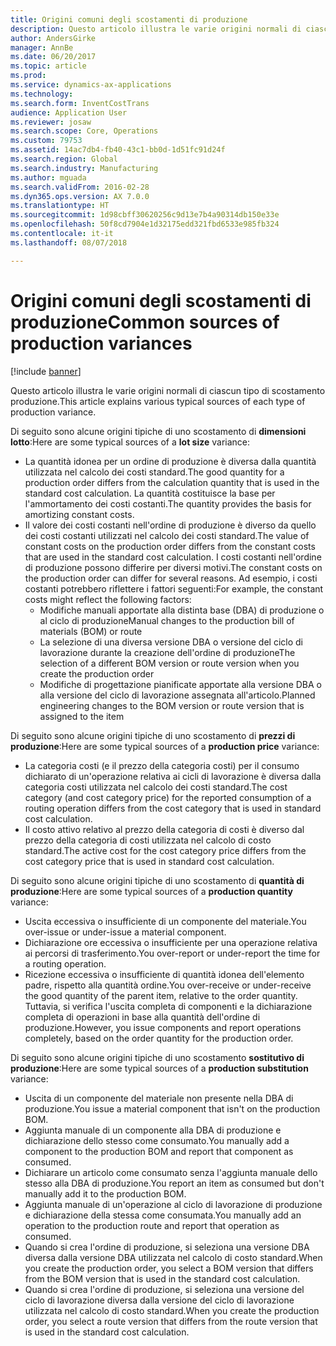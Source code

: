 ```yaml
---
title: Origini comuni degli scostamenti di produzione
description: Questo articolo illustra le varie origini normali di ciascun tipo di scostamento produzione.
author: AndersGirke
manager: AnnBe
ms.date: 06/20/2017
ms.topic: article
ms.prod: 
ms.service: dynamics-ax-applications
ms.technology: 
ms.search.form: InventCostTrans
audience: Application User
ms.reviewer: josaw
ms.search.scope: Core, Operations
ms.custom: 79753
ms.assetid: 14ac7db4-fb40-43c1-bb0d-1d51fc91d24f
ms.search.region: Global
ms.search.industry: Manufacturing
ms.author: mguada
ms.search.validFrom: 2016-02-28
ms.dyn365.ops.version: AX 7.0.0
ms.translationtype: HT
ms.sourcegitcommit: 1d98cbff30620256c9d13e7b4a90314db150e33e
ms.openlocfilehash: 50f8cd7904e1d32175edd321fbd6533e985fb324
ms.contentlocale: it-it
ms.lasthandoff: 08/07/2018

---
```


# <a name="common-sources-of-production-variances"></a><span data-ttu-id="ddb35-103">Origini comuni degli scostamenti di produzione</span><span class="sxs-lookup"><span data-stu-id="ddb35-103">Common sources of production variances</span></span>

[!include [banner](../includes/banner.md)]

<span data-ttu-id="ddb35-104">Questo articolo illustra le varie origini normali di ciascun tipo di scostamento produzione.</span><span class="sxs-lookup"><span data-stu-id="ddb35-104">This article explains various typical sources of each type of production variance.</span></span> 

<span data-ttu-id="ddb35-105">Di seguito sono alcune origini tipiche di uno scostamento di **dimensioni lotto**:</span><span class="sxs-lookup"><span data-stu-id="ddb35-105">Here are some typical sources of a **lot size** variance:</span></span>

-   <span data-ttu-id="ddb35-106">La quantità idonea per un ordine di produzione è diversa dalla quantità utilizzata nel calcolo dei costi standard.</span><span class="sxs-lookup"><span data-stu-id="ddb35-106">The good quantity for a production order differs from the calculation quantity that is used in the standard cost calculation.</span></span> <span data-ttu-id="ddb35-107">La quantità costituisce la base per l'ammortamento dei costi costanti.</span><span class="sxs-lookup"><span data-stu-id="ddb35-107">The quantity provides the basis for amortizing constant costs.</span></span>
-   <span data-ttu-id="ddb35-108">Il valore dei costi costanti nell'ordine di produzione è diverso da quello dei costi costanti utilizzati nel calcolo dei costi standard.</span><span class="sxs-lookup"><span data-stu-id="ddb35-108">The value of constant costs on the production order differs from the constant costs that are used in the standard cost calculation.</span></span> <span data-ttu-id="ddb35-109">I costi costanti nell'ordine di produzione possono differire per diversi motivi.</span><span class="sxs-lookup"><span data-stu-id="ddb35-109">The constant costs on the production order can differ for several reasons.</span></span> <span data-ttu-id="ddb35-110">Ad esempio, i costi costanti potrebbero riflettere i fattori seguenti:</span><span class="sxs-lookup"><span data-stu-id="ddb35-110">For example, the constant costs might reflect the following factors:</span></span>
    -   <span data-ttu-id="ddb35-111">Modifiche manuali apportate alla distinta base (DBA) di produzione o al ciclo di produzione</span><span class="sxs-lookup"><span data-stu-id="ddb35-111">Manual changes to the production bill of materials (BOM) or route</span></span>
    -   <span data-ttu-id="ddb35-112">La selezione di una diversa versione DBA o versione del ciclo di lavorazione durante la creazione dell'ordine di produzione</span><span class="sxs-lookup"><span data-stu-id="ddb35-112">The selection of a different BOM version or route version when you create the production order</span></span>
    -   <span data-ttu-id="ddb35-113">Modifiche di progettazione pianificate apportate alla versione DBA o alla versione del ciclo di lavorazione assegnata all'articolo.</span><span class="sxs-lookup"><span data-stu-id="ddb35-113">Planned engineering changes to the BOM version or route version that is assigned to the item</span></span>

<span data-ttu-id="ddb35-114">Di seguito sono alcune origini tipiche di uno scostamento di **prezzi di produzione**:</span><span class="sxs-lookup"><span data-stu-id="ddb35-114">Here are some typical sources of a **production price** variance:</span></span>

-   <span data-ttu-id="ddb35-115">La categoria costi (e il prezzo della categoria costi) per il consumo dichiarato di un'operazione relativa ai cicli di lavorazione è diversa dalla categoria costi utilizzata nel calcolo dei costi standard.</span><span class="sxs-lookup"><span data-stu-id="ddb35-115">The cost category (and cost category price) for the reported consumption of a routing operation differs from the cost category that is used in standard cost calculation.</span></span>
-   <span data-ttu-id="ddb35-116">Il costo attivo relativo al prezzo della categoria di costi è diverso dal prezzo della categoria di costi utilizzata nel calcolo di costo standard.</span><span class="sxs-lookup"><span data-stu-id="ddb35-116">The active cost for the cost category price differs from the cost category price that is used in standard cost calculation.</span></span>

<span data-ttu-id="ddb35-117">Di seguito sono alcune origini tipiche di uno scostamento di **quantità di produzione**:</span><span class="sxs-lookup"><span data-stu-id="ddb35-117">Here are some typical sources of a **production quantity** variance:</span></span>

-   <span data-ttu-id="ddb35-118">Uscita eccessiva o insufficiente di un componente del materiale.</span><span class="sxs-lookup"><span data-stu-id="ddb35-118">You over-issue or under-issue a material component.</span></span>
-   <span data-ttu-id="ddb35-119">Dichiarazione ore eccessiva o insufficiente per una operazione relativa ai percorsi di trasferimento.</span><span class="sxs-lookup"><span data-stu-id="ddb35-119">You over-report or under-report the time for a routing operation.</span></span>
-   <span data-ttu-id="ddb35-120">Ricezione eccessiva o insufficiente di quantità idonea dell'elemento padre, rispetto alla quantità ordine.</span><span class="sxs-lookup"><span data-stu-id="ddb35-120">You over-receive or under-receive the good quantity of the parent item, relative to the order quantity.</span></span> <span data-ttu-id="ddb35-121">Tuttavia, si verifica l'uscita completa di componenti e la dichiarazione completa di operazioni in base alla quantità dell'ordine di produzione.</span><span class="sxs-lookup"><span data-stu-id="ddb35-121">However, you issue components and report operations completely, based on the order quantity for the production order.</span></span>

<span data-ttu-id="ddb35-122">Di seguito sono alcune origini tipiche di uno scostamento **sostitutivo di produzione**:</span><span class="sxs-lookup"><span data-stu-id="ddb35-122">Here are some typical sources of a **production substitution** variance:</span></span>

-   <span data-ttu-id="ddb35-123">Uscita di un componente del materiale non presente nella DBA di produzione.</span><span class="sxs-lookup"><span data-stu-id="ddb35-123">You issue a material component that isn't on the production BOM.</span></span>
-   <span data-ttu-id="ddb35-124">Aggiunta manuale di un componente alla DBA di produzione e dichiarazione dello stesso come consumato.</span><span class="sxs-lookup"><span data-stu-id="ddb35-124">You manually add a component to the production BOM and report that component as consumed.</span></span>
-   <span data-ttu-id="ddb35-125">Dichiarare un articolo come consumato senza l'aggiunta manuale dello stesso alla DBA di produzione.</span><span class="sxs-lookup"><span data-stu-id="ddb35-125">You report an item as consumed but don't manually add it to the production BOM.</span></span>
-   <span data-ttu-id="ddb35-126">Aggiunta manuale di un'operazione al ciclo di lavorazione di produzione e dichiarazione della stessa come consumata.</span><span class="sxs-lookup"><span data-stu-id="ddb35-126">You manually add an operation to the production route and report that operation as consumed.</span></span>
-   <span data-ttu-id="ddb35-127">Quando si crea l'ordine di produzione, si seleziona una versione DBA diversa dalla versione DBA utilizzata nel calcolo di costo standard.</span><span class="sxs-lookup"><span data-stu-id="ddb35-127">When you create the production order, you select a BOM version that differs from the BOM version that is used in the standard cost calculation.</span></span>
-   <span data-ttu-id="ddb35-128">Quando si crea l'ordine di produzione, si seleziona una versione del ciclo di lavorazione diversa dalla versione del ciclo di lavorazione utilizzata nel calcolo di costo standard.</span><span class="sxs-lookup"><span data-stu-id="ddb35-128">When you create the production order, you select a route version that differs from the route version that is used in the standard cost calculation.</span></span>





